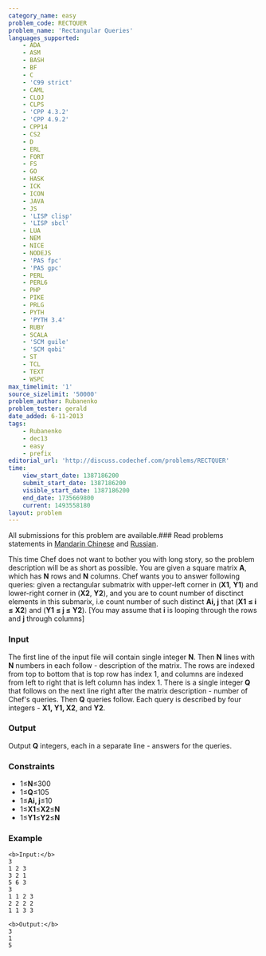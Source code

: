 ```yaml
---
category_name: easy
problem_code: RECTQUER
problem_name: 'Rectangular Queries'
languages_supported:
    - ADA
    - ASM
    - BASH
    - BF
    - C
    - 'C99 strict'
    - CAML
    - CLOJ
    - CLPS
    - 'CPP 4.3.2'
    - 'CPP 4.9.2'
    - CPP14
    - CS2
    - D
    - ERL
    - FORT
    - FS
    - GO
    - HASK
    - ICK
    - ICON
    - JAVA
    - JS
    - 'LISP clisp'
    - 'LISP sbcl'
    - LUA
    - NEM
    - NICE
    - NODEJS
    - 'PAS fpc'
    - 'PAS gpc'
    - PERL
    - PERL6
    - PHP
    - PIKE
    - PRLG
    - PYTH
    - 'PYTH 3.4'
    - RUBY
    - SCALA
    - 'SCM guile'
    - 'SCM qobi'
    - ST
    - TCL
    - TEXT
    - WSPC
max_timelimit: '1'
source_sizelimit: '50000'
problem_author: Rubanenko
problem_tester: gerald
date_added: 6-11-2013
tags:
    - Rubanenko
    - dec13
    - easy
    - prefix
editorial_url: 'http://discuss.codechef.com/problems/RECTQUER'
time:
    view_start_date: 1387186200
    submit_start_date: 1387186200
    visible_start_date: 1387186200
    end_date: 1735669800
    current: 1493558180
layout: problem
---
```

All submissions for this problem are available.###  Read problems statements in [Mandarin Chinese](http://www.codechef.com/download/translated/DEC13/mandarin/RECTQUER.pdf) and [Russian](http://www.codechef.com/download/translated/DEC13/russian/RECTQUER.pdf).

This time Chef does not want to bother you with long story, so the problem description will be as short as possible. You are given a square matrix **A**, which has **N** rows and **N** columns. Chef wants you to answer following queries: given a rectangular submatrix with upper-left corner in (**X1**, **Y1**) and lower-right corner in (**X2**, **Y2**), and you are to count number of disctinct elements in this submarix, i.e count number of such distinct **Ai, j** that (**X1**  **≤ i ≤**  **X2**) and (**Y1**  **≤ j ≤**  **Y2**). \[You may assume that **i** is looping through the rows and **j** through columns\]

### Input

The first line of the input file will contain single integer **N**. Then **N** lines with **N** numbers in each follow - description of the matrix. The rows are indexed from top to bottom that is top row has index 1, and columns are indexed from left to right that is left column has index 1. There is a single integer **Q** that follows on the next line right after the matrix description - number of Chef's queries. Then **Q** queries follow. Each query is described by four integers - **X1, Y1, X2**, and **Y2**.

### Output

Output **Q** integers, each in a separate line - answers for the queries.

### Constraints

- 1≤**N**≤300
- 1≤**Q**≤105
- 1≤**Ai, j**≤10
- 1≤**X1**≤**X2**≤**N**
- 1≤**Y1**≤**Y2**≤**N**

### Example

```
<b>Input:</b>
3
1 2 3
3 2 1
5 6 3
3
1 1 2 3
2 2 2 2
1 1 3 3 

<b>Output:</b>
3
1
5

```